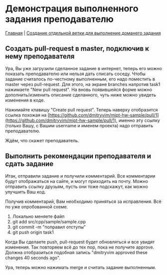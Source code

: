 # Демонстрация выполненного задания преподавателю

[Главная](./README.md)
| [Создание отдельной ветки для выполнение доманего задания](./push.md)

## Создать pull-request в master, подключив к нему преподавателя

Ура, Вы уже загрузили сделанное задание в интернет, теперь его можно показать преподавателю или нельзя дать списать соседу. Чтобы задание считалось по-честному выполненным, его надо поместить в master через pull-request. Для этого, на экране branches напротив task1 нажимаете "New pull request". На вновь появившейся форме можно дополнить/изменить описание сделанного, чуть ниже можно увидеть изменения в коде.

Нажимайте клавишу "Create pull request". Теперь наверху отобразится ссылка похожая на [https://github.com/dmitryvim/mipt-hw-sample/pull/1](https://github.com/dmitryvim/mipt-hw-sample/pull/1), именно эту ссылку (только Вашу, с Вашим username и именем проекта) надо отправить преподавателю.

Ждём, что скажет преподаватель.

## Выполнить рекомендации преподавателя и сдать задание

Итак, отправили задание и получили комментарий. Все комментарии будут отображаться на сайте, и могут приходить на почту. Можно отправить ссылку друзьям, пусть они тоже подскажут, как можно улучшить Ваш код.

Получив комментарий, Вам необходимо приняться за исправления. Всё по уже опробованной схеме.

1. Локально меняете файл
2. git add src/cpp/sample/sample.cpp
3. git commit -m "поправил отступы"
4. git push origin task1

Когда Вы сделаете push, pull-request будет обновляться и все увидят изменения. Так повторяем всё до тех пор, пока не получите approve. Должна отобразиться подобная запись "dmitryvim approved these changes 40 seconds ago".

Ура, теперь можно нажимать merge и считать задание выполненным.